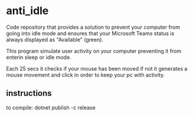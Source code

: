 # anti_idle
Code repository that provides a solution to prevent your computer from going into idle mode and ensures that your Microsoft Teams status is always displayed as "Available" (green).

This program simulate user activity on your computer preventing it from enterin sleep or idle mode. 

Each 25 secs it checks if your mouse has been moved if not it generates a mouse movement and click in order to keep your pc with activity. 

## instructions

to compile: 
dotnet publish -c release 
